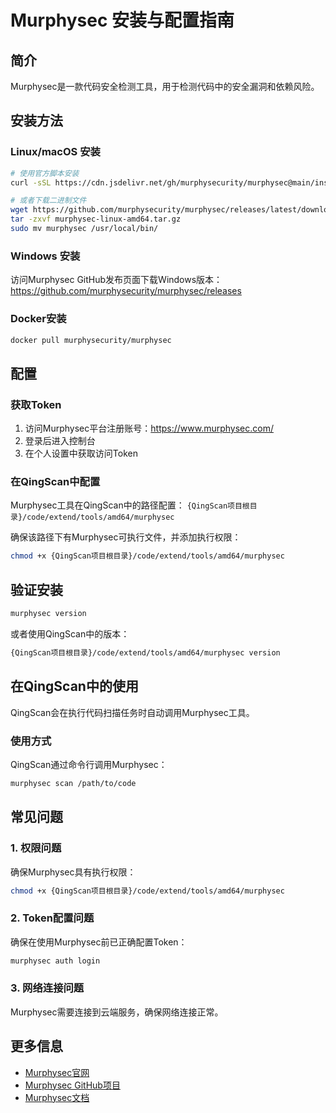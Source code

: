 # Murphysec 安装与配置指南

## 简介

Murphysec是一款代码安全检测工具，用于检测代码中的安全漏洞和依赖风险。

## 安装方法

### Linux/macOS 安装

```bash
# 使用官方脚本安装
curl -sSL https://cdn.jsdelivr.net/gh/murphysecurity/murphysec@main/install.sh | bash

# 或者下载二进制文件
wget https://github.com/murphysecurity/murphysec/releases/latest/download/murphysec-linux-amd64.tar.gz
tar -zxvf murphysec-linux-amd64.tar.gz
sudo mv murphysec /usr/local/bin/
```

### Windows 安装

访问Murphysec GitHub发布页面下载Windows版本：
https://github.com/murphysecurity/murphysec/releases

### Docker安装

```bash
docker pull murphysecurity/murphysec
```

## 配置

### 获取Token

1. 访问Murphysec平台注册账号：https://www.murphysec.com/
2. 登录后进入控制台
3. 在个人设置中获取访问Token

### 在QingScan中配置

Murphysec工具在QingScan中的路径配置：
`{QingScan项目根目录}/code/extend/tools/amd64/murphysec`

确保该路径下有Murphysec可执行文件，并添加执行权限：

```bash
chmod +x {QingScan项目根目录}/code/extend/tools/amd64/murphysec
```

## 验证安装

```bash
murphysec version
```

或者使用QingScan中的版本：

```bash
{QingScan项目根目录}/code/extend/tools/amd64/murphysec version
```

## 在QingScan中的使用

QingScan会在执行代码扫描任务时自动调用Murphysec工具。

### 使用方式

QingScan通过命令行调用Murphysec：

```bash
murphysec scan /path/to/code
```

## 常见问题

### 1. 权限问题

确保Murphysec具有执行权限：

```bash
chmod +x {QingScan项目根目录}/code/extend/tools/amd64/murphysec
```

### 2. Token配置问题

确保在使用Murphysec前已正确配置Token：

```bash
murphysec auth login
```

### 3. 网络连接问题

Murphysec需要连接到云端服务，确保网络连接正常。

## 更多信息

- [Murphysec官网](https://www.murphysec.com/)
- [Murphysec GitHub项目](https://github.com/murphysecurity/murphysec)
- [Murphysec文档](https://www.murphysec.com/docs/)